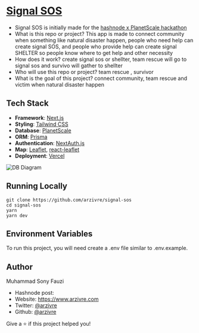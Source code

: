 # [Signal SOS](https://signal-sos.vercel.app/)
- Signal SOS is initially made for the [hashnode x PlanetScale hackathon](https://townhall.hashnode.com/planetscale-hackathon?source=hashnode_countdown)
- What is this repo or project?
    This app is made to connect community when something like natural  disaster happen, people who need help can create signal SOS, and people who provide help can create signal SHELTER so people know where to get help and other necessity
- How does it work?
    create signal sos or shellter, team rescue will go to signal sos and survivo will gather to shellter
- Who will use this repo or project?
    team rescue , survivor
- What is the goal of this project?
    connect community, team rescue and victim when natural disaster happen

## Tech Stack
- **Framework**: [Next.js](https://nextjs.org/)
- **Styling**: [Tailwind CSS](https://tailwindcss.com/)
- **Database**: [PlanetScale](https://planetscale.com)
- **ORM**: [Prisma](https://prisma.io/)
- **Authentication**: [NextAuth.js](https://next-auth.js.org/)
- **Map**: [Leaflet](https://leafletjs.com/), [react-leaflet](https://react-leaflet.js.org/)
- **Deployment**: [Vercel](https://vercel.com)

![DB Diagram](https://signal-sos.vercel.app/dbdiagram.png)

## Running Locally
```
git clone https://github.com/arzivre/signal-sos
cd signal-sos
yarn
yarn dev
```

## Environment Variables
To run this project, you will need create a .env file similar to .env.example.

## Author
Muhammad Sony Fauzi

- Hashnode post:
- Website: https://www.arzivre.com
- Twitter: [@arzivre](https://twitter.com/arzivre)
- Github: [@arzivre](https://github.com/arzivre)

Give a ⭐️ if this project helped you!